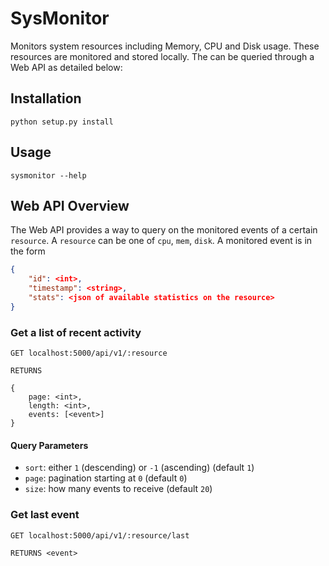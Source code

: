 # SysMonitor

Monitors system resources including Memory, CPU and Disk usage. These resources are monitored and stored locally. The can be queried through a Web API as detailed below:

## Installation

`python setup.py install`

## Usage

```
sysmonitor --help
```


## Web API Overview

The Web API provides a way to query on the monitored events of a certain `resource`. A `resource` can be one of `cpu`, `mem`, `disk`. A monitored event is in the form

```json
{
    "id": <int>,
    "timestamp": <string>,
    "stats": <json of available statistics on the resource>
}
```

### Get a list of recent activity
```
GET localhost:5000/api/v1/:resource
```
```
RETURNS

{
    page: <int>,
    length: <int>,
    events: [<event>]
}
```

#### Query Parameters

* `sort`: either `1` (descending) or `-1` (ascending) (default `1`)
* `page`: pagination starting at `0` (default `0`)
* `size`: how many events to receive (default `20`)

### Get last event
```
GET localhost:5000/api/v1/:resource/last
```
```
RETURNS <event>
```

